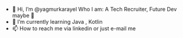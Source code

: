 - 👋 Hi, I’m @yagmurkarayel 
Who I am: A Tech Recruiter, Future Dev maybe 🤥
- 🌱 I’m currently learning Java , Kotlin 
- 📫 How to reach me via linkedin or just e-mail me 
